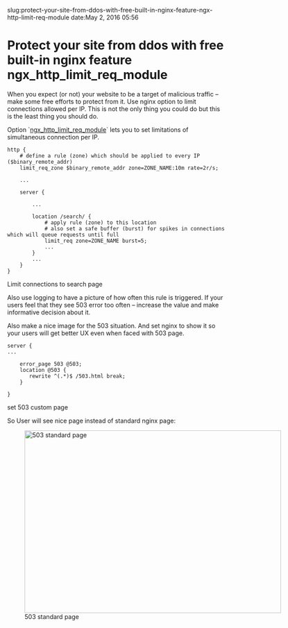 slug:protect-your-site-from-ddos-with-free-built-in-nginx-feature-ngx-http-limit-req-module
date:May 2, 2016 05:56
# Protect your site from ddos with free built-in nginx feature ngx_http_limit_req_module
<p>When you expect (or not) your website to be a target of malicious traffic – make some free efforts to protect from it. Use nginx option to limit connections allowed per IP. This is not the only thing you could do but this is the least thing you should do.</p>
<p>Option `<a href="http://nginx.org/en/docs/http/ngx_http_limit_req_module.html#limit_req_zone">ngx_http_limit_req_module</a>` lets you to set limitations of simultaneous connection per IP. </p>
<p><!--more--></p>
<div class="code-embed-wrapper"> 

```nginx
http {
    # define a rule (zone) which should be applied to every IP ($binary_remote_addr)
    limit_req_zone $binary_remote_addr zone=ZONE_NAME:10m rate=2r/s;

    ...

    server {

        ...

        location /search/ {
            # apply rule (zone) to this location
            # also set a safe buffer (burst) for spikes in connections which will queue requests until full
            limit_req zone=ZONE_NAME burst=5;
            ...
        }
        ...
    }
}
```

<div class="code-embed-infos"> <span class="code-embed-name">Limit connections to search page</span> </div> </div>
<p>Also use logging to have a picture of how often this rule is triggered. If your users feel that they see 503 error too often – increase the value and make informative decision about it.</p>
<p>Also make a nice image for the 503 situation. And set nginx to show it so your users will get better UX even when faced with 503 page.</p>
<div class="code-embed-wrapper"> 

```nginx
server {
...
    
    error_page 503 @503;
    location @503 {
       rewrite ^(.*)$ /503.html break;
    }

}
```

<div class="code-embed-infos"> <span class="code-embed-name">set 503 custom page</span> </div> </div>
<p>So User will see nice page instead of standard nginx page:</p>
<figure id="attachment_120" style="width: 591px" class="wp-caption alignnone"><img class="size-full wp-image-120" src="http://lessthan12ms.com/wp-content/uploads/2016/04/503.png" alt="503 standard page" width="591" height="421" /><figcaption class="wp-caption-text">503 standard page</figcaption></figure>
<p> </p>
